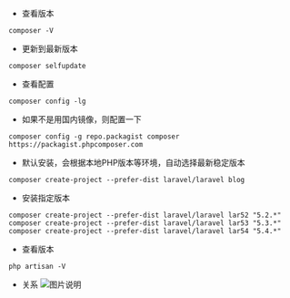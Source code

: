 - 查看版本
```
composer -V
```

- 更新到最新版本
```
composer selfupdate
```

- 查看配置
```
composer config -lg
```

- 如果不是用国内镜像，则配置一下
```
composer config -g repo.packagist composer https://packagist.phpcomposer.com
```

- 默认安装，会根据本地PHP版本等环境，自动选择最新稳定版本
```
composer create-project --prefer-dist laravel/laravel blog
```

- 安装指定版本
```
composer create-project --prefer-dist laravel/laravel lar52 "5.2.*"
composer create-project --prefer-dist laravel/laravel lar53 "5.3.*"
composer create-project --prefer-dist laravel/laravel lar54 "5.4.*"
```

- 查看版本
```
php artisan -V
```

- 关系
![图片说明](https://thumbnail0.baidupcs.com/thumbnail/0bb1a61351a36783f94281d964a550d4?fid=1593996327-250528-1001200771457497&time=1517194800&rt=sh&sign=FDTAER-DCb740ccc5511e5e8fedcff06b081203-f%2BA7FlbmakMK4x1ZOQYke%2F7iq98%3D&expires=8h&chkv=0&chkbd=0&chkpc=&dp-logid=660036032751605951&dp-callid=0&size=c710_u400&quality=100&vuk=-&ft=video)
